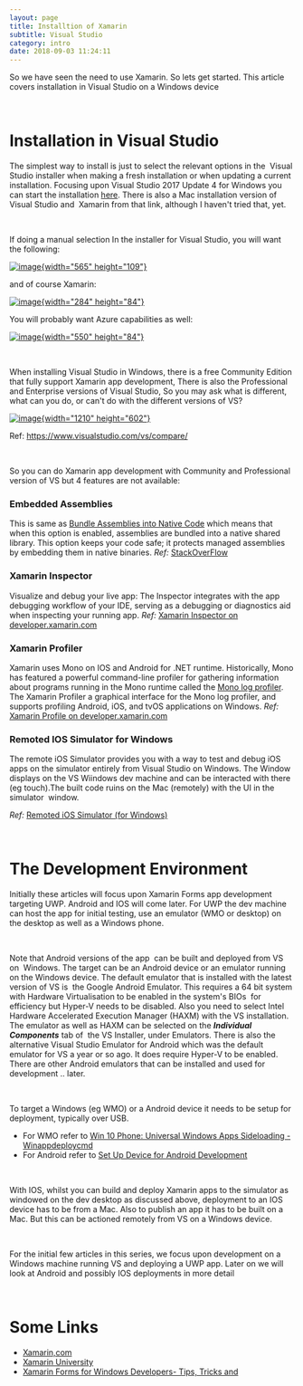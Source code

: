 ```yaml
---
layout: page
title: Installtion of Xamarin
subtitle: Visual Studio
category: intro
date: 2018-09-03 11:24:11
---
```




 So we have seen the need to use Xamarin. So lets get started. This
article covers installation in Visual Studio on a Windows device

 

Installation in Visual Studio
=============================

The simplest way to install is just to select the relevant options in
the  Visual Studio installer when making a fresh installation or when
updating a current installation. Focusing upon Visual Studio 2017 Update
4 for Windows you can start the installation
[here](https://www.xamarin.com/download). There is also a Mac
installation version of Visual Studio and  Xamarin from that link,
although I haven't tried that, yet.

 

If doing a manual selection In the installer for Visual Studio, you will
want the following:

[![image](http://embedded101.com/Portals/0/SunBlogNuke/2/Windows-Live-Writer/Xamarin-for-Windows-Developers-101-Getti_FF12/image_thumb.png "image"){width="565"
height="109"}](http://embedded101.com/Portals/0/SunBlogNuke/2/Windows-Live-Writer/Xamarin-for-Windows-Developers-101-Getti_FF12/image_2.png)

and of course Xamarin:

[![image](http://embedded101.com/Portals/0/SunBlogNuke/2/Windows-Live-Writer/Xamarin-for-Windows-Developers-101-Getti_FF12/image_thumb_1.png "image"){width="284"
height="84"}](http://embedded101.com/Portals/0/SunBlogNuke/2/Windows-Live-Writer/Xamarin-for-Windows-Developers-101-Getti_FF12/image_4.png)

You will probably want Azure capabilities as well:

[![image](http://embedded101.com/Portals/0/SunBlogNuke/2/Windows-Live-Writer/Xamarin-for-Windows-Developers-101-Getti_FF12/image_thumb_2.png "image"){width="550"
height="84"}](http://embedded101.com/Portals/0/SunBlogNuke/2/Windows-Live-Writer/Xamarin-for-Windows-Developers-101-Getti_FF12/image_6.png)

 

When installing Visual Studio in Windows, there is a free Community
Edition that fully support Xamarin app development, There is also the
Professional and Enterprise versions of Visual Studio, So you may ask
what is different, what can you do, or can't do with the different
versions of VS?

[![image](http://embedded101.com/Portals/0/SunBlogNuke/2/Windows-Live-Writer/Xamarin-for-Windows-Developers-101-Getti_FF12/image_thumb_4.png "image"){width="1210"
height="602"}](http://embedded101.com/Portals/0/SunBlogNuke/2/Windows-Live-Writer/Xamarin-for-Windows-Developers-101-Getti_FF12/image_10.png)

Ref: <https://www.visualstudio.com/vs/compare/>

 

So you can do Xamarin app development with Community and Professional
version of VS but 4 features are not available:

### Embedded Assemblies

This is same as [Bundle Assemblies into Native
Code](https://developer.xamarin.com/guides/android/deployment,_testing,_and_metrics/publishing_an_application/part_1_-_preparing_an_application_for_release/#Bundle_Assemblies_into_Native_Code)
which means that when this option is enabled, assemblies are bundled
into a native shared library. This option keeps your code safe; it
protects managed assemblies by embedding them in native binaries. *Ref:*
[StackOverFlow](https://stackoverflow.com/questions/36896843/what-is-xamarin-embeded-assembly-feature-in-visual-studio-enterprise)

### Xamarin Inspector

Visualize and debug your live app: The Inspector integrates with the app
debugging workflow of your IDE, serving as a debugging or diagnostics
aid when inspecting your running app. *Ref:* [Xamarin Inspector on
developer.xamarin.com](https://developer.xamarin.com/guides/cross-platform/inspector/ "https://developer.xamarin.com/guides/cross-platform/inspector/")

### Xamarin Profiler

Xamarin uses Mono on IOS and Android for .NET runtime. Historically,
Mono has featured a powerful command-line profiler for gathering
information about programs running in the Mono runtime called the [Mono
log
profiler](http://www.mono-project.com/docs/debug+profile/profile/profiler/).
The Xamarin Profiler a graphical interface for the Mono log profiler,
and supports profiling Android, iOS, and tvOS applications on Windows.
*Ref:* [Xamarin Profile on
developer.xamarin.com](https://developer.xamarin.com/guides/cross-platform/profiler/)

### Remoted IOS Simulator for Windows

The remote iOS Simulator provides you with a way to test and debug iOS
apps on the simulator entirely from Visual Studio on Windows. The Window
displays on the VS Wiindows dev machine and can be interacted with there
(eg touch).The built code ruins on the Mac (remotely) with the UI in the
simulator  window.

*Ref:* [Remoted iOS Simulator (for
Windows)](https://developer.xamarin.com/guides/cross-platform/windows/ios-simulator/)

 

The Development Environment
===========================

Initially these articles will focus upon Xamarin Forms app development
targeting UWP. Android and IOS will come later. For UWP the dev machine
can host the app for initial testing, use an emulator (WMO or desktop)
on the desktop as well as a Windows phone.

 

Note that Android versions of the app  can be built and deployed from VS
on  Windows. The target can be an Android device or an emulator running
on the Windows device. The default emulator that is installed with the
latest version of VS is  the Google Android Emulator. This requires a 64
bit system with Hardware Virtualisation to be enabled in the system's
BIOs  for efficiency but Hyper-V needs to be disabled. Also you need to
select Intel Hardware Accelerated Execution Manager (HAXM) with the VS
installation. The emulator as well as HAXM can be selected on the
***Individual Components*** tab of  the VS Installer, under Emulators.
There is also the alternative Visual Studio Emulator for Android which
was the default emulator for VS a year or so ago. It does require
Hyper-V to be enabled. There are other Android emulators that can be
installed and used for development .. later.

 

To target a Windows (eg WMO) or a Android device it needs to be setup
for deployment, typically over USB.

-   For WMO refer to [Win 10 Phone: Universal Windows Apps Sideloading -
    Winappdeploycmd](http://www.embedded101.com/Blogs/entryid/735)
-   For Android refer to [Set Up Device for Android
    Development](https://developer.xamarin.com/guides/android/getting_started/installation/set_up_device_for_development/ "https://developer.xamarin.com/guides/android/getting_started/installation/set_up_device_for_development/")

 

With IOS, whilst you can build and deploy Xamarin apps to the simulator
as windowed on the dev desktop as discussed above, deployment to an IOS
device has to be from a Mac. Also to publish an app it has to be built
on a Mac. But this can be actioned remotely from VS on a Windows device.

 

For the initial few articles in this series, we focus upon development
on a Windows machine running VS and deploying a UWP app. Later on we
will look at Android and possibly IOS deployments in more detail

 

Some Links
==========

-   [Xamarin,com](https://www.xamarin.com/ "Xamarin")
-   [Xamarin
    University](https://university.xamarin.com/ "Xamarin University")
-   [Xamarin Forms for Windows Developers- Tips, Tricks
    and](https://www.wintellect.com/xamarin-forms-for-windows-developers-tips-tricks-and-lessons-learned-part-1/ "Xamarin Forms for Windows Developers- Tips, Tricks and")